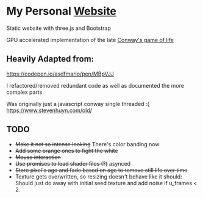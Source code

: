 # My Personal [Website](https://stevenhuyn.github.io)

Static website with three.js and Bootstrap

GPU accelerated implementation of the late [Conway's game of life](https://en.wikipedia.org/wiki/Conway%27s_Game_of_Life)

## Heavily Adapted from:

https://codepen.io/asdfmario/pen/MBpVJJ

I refactored/removed redundant code as well as documented the more complex parts

Was originally just a javascript conway single threaded :(
https://www.stevenhuyn.com/old/

## TODO

- ~~Make it not so intense looking~~ There's color banding now
- ~~Add some orange ones to fight the white~~
- ~~Mouse interaction~~
- ~~Use promises to load shader files (?)~~ asynced
- ~~Store pixel's age and fade based on age to remove still life over time~~
- Texture gets overwritten, so resizing doesn't behave like it should: Should just do away with initial seed texture and add noise if u_frames < 2.
